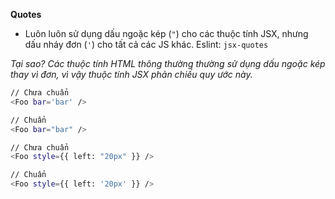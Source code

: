 **Quotes**
- Luôn luôn sử dụng dấu ngoặc kép (`"`) cho các thuộc tính JSX, nhưng dấu nháy đơn (`'`) cho tất cả các JS khác. Eslint: `jsx-quotes`

*Tại sao? Các thuộc tính HTML thông thường thường sử dụng dấu ngoặc kép thay vì đơn, vì vậy thuộc tính JSX phản chiếu quy ước này.*
```sh
// Chưa chuẩn
<Foo bar='bar' />

// Chuẩn
<Foo bar="bar" />

// Chưa chuẩn
<Foo style={{ left: "20px" }} />

// Chuẩn
<Foo style={{ left: '20px' }} />
```
